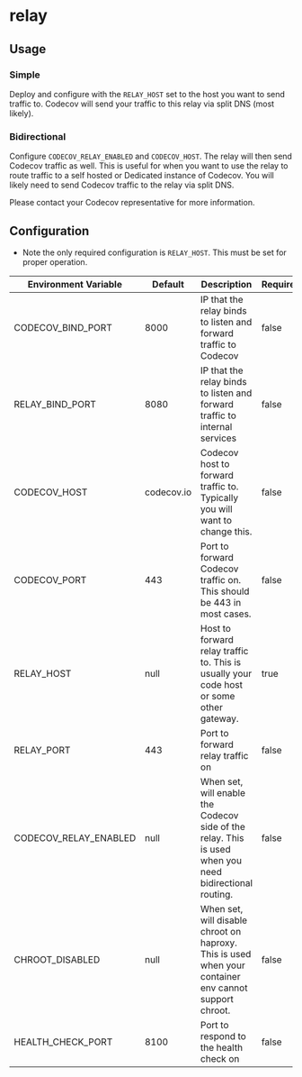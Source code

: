 # relay

## Usage

### Simple
Deploy and configure with the `RELAY_HOST` set to the host you want to send traffic to. Codecov will send your traffic to this relay via split DNS (most likely).

### Bidirectional
Configure `CODECOV_RELAY_ENABLED` and `CODECOV_HOST`. The relay will then send Codecov traffic as well. This is useful for when you want to use the relay to route traffic to a self hosted or Dedicated instance of Codecov. You will likely need to send Codecov traffic to the relay via split DNS.

Please contact your Codecov representative for more information.

## Configuration

* Note the only required configuration is `RELAY_HOST`. This must be set for proper operation.

| Environment Variable  | Default    | Description                                                                                            | Required |
|-----------------------|------------|--------------------------------------------------------------------------------------------------------|----------|
| CODECOV_BIND_PORT     | 8000       | IP that the relay binds to listen and forward traffic to Codecov                                       | false    |
| RELAY_BIND_PORT       | 8080       | IP that the relay binds to listen and forward traffic to internal services                             | false    |
| CODECOV_HOST          | codecov.io | Codecov host to forward traffic to. Typically you will want to change this.                            | false    |
| CODECOV_PORT          | 443        | Port to forward Codecov traffic on. This should be 443 in most cases.                                  | false    |
| RELAY_HOST            | null       | Host to forward relay traffic to. This is usually your code host or some other gateway.                | true     |
| RELAY_PORT            | 443        | Port to forward relay traffic on                                                                       | false    |
| CODECOV_RELAY_ENABLED | null       | When set, will enable the Codecov side of the relay. This is used when you need bidirectional routing. | false    |
| CHROOT_DISABLED       | null       | When set, will disable chroot on haproxy. This is used when your container env cannot support chroot.  | false    |
| HEALTH_CHECK_PORT     | 8100       | Port to respond to the health check on                                                                 | false    |